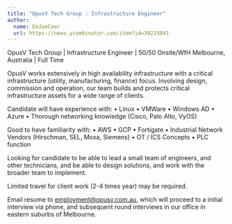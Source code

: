 ```yaml
---
title: "OpusV Tech Group : Infrastructure Engineer"
author:
  name: EmJaeCaer
  url: https://news.ycombinator.com/item?id=39225841
---
```

OpusV Tech Group | Infrastructure Engineer | 50&#x2F;50 Onsite&#x2F;WfH Melbourne, Australia | Full Time

OpusV works extensively in high availability infrastructure with a critical infrastructure (utility, manufacturing, finance) focus.  Involving design, commission and operation, our team builds and protects critical infrastructure assets for a wide range of clients.

Candidate will have experience with:
• Linux • VMWare • Windows AD • Azure • Thorough networking knowledge (Cisco, Palo Alto, VyOS)

Good to have familiarity with:
• AWS • GCP • Fortigate • Industrial Network Vendors (Hirschman, SEL, Moxa, Siemens) • OT &#x2F; ICS Concepts • PLC function

Looking for candidate to be able to lead a small team of engineers, and other technicians, and be able to design solutions, and work with the broader team to implement.

Limited travel for client work (2-4 times year) may be required.

Email resume to employment@opusv.com.au, which will proceed to a initial interview via phone, and subsequent round interviews in our office in eastern suburbs of Melbourne.
